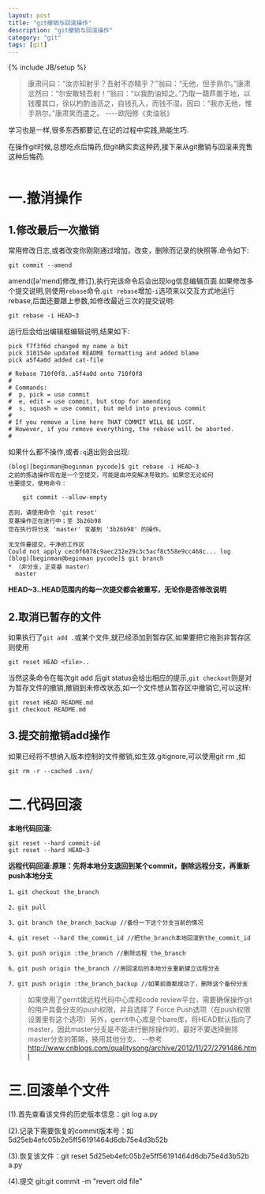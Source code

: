 ```yaml
---
layout: post
title: "git撤销与回滚操作"
description: "git撤销与回滚操作"
category: "git"
tags: [git]
---
```

{% include JB/setup %}

<blockquote>
  <p>康肃问曰：“汝亦知射乎？吾射不亦精乎？”翁曰：“无他，但手熟尔。”康肃忿然曰：“尔安敢轻吾射！”翁曰：“以我酌油知之。”乃取一葫芦置于地，以钱覆其口，徐以杓酌油沥之，自钱孔入，而钱不湿。因曰：“我亦无他，惟手熟尔。”康肃笑而遣之。                      ----欧阳修《卖油翁》</p>
</blockquote>

<p>学习也是一样,很多东西都要记,在记的过程中实践,熟能生巧.</p>

<p>在操作git时候,总想吃点后悔药,但git确实卖这种药,接下来从git撤销与回滚来兜售这种后悔药.</p>

<p><img src="http://oss.org.cn/attachments/2012/05/5499_201205241616381AVC3.png" alt="" /></p>

<!--more-->

<h1>一.撤消操作</h1>

<h2>1.修改最后一次撤销</h2>

<p>常用修改日志,或者改变你刚刚通过增加，改变，删除而记录的快照等.命令如下:</p>

<pre><code>git commit --amend  
</code></pre>

<p>amend([ə'mend]修改,修订),执行完该命令后会出现log信息编辑页面.如果修改多个提交说明,则使用<code>rebase</code>命令.<code>git rebase</code>增加<code>-i</code>选项来以交互方式地运行rebase,后面还要跟上参数,如修改最近三次的提交说明:</p>

<pre><code>git rebase -i HEAD~3
</code></pre>

<p>运行后会给出编辑框编辑说明,结果如下:</p>

<pre><code>pick f7f3f6d changed my name a bit
pick 310154e updated README formatting and added blame
pick a5f4a0d added cat-file

# Rebase 710f0f8..a5f4a0d onto 710f0f8
#
# Commands:
#  p, pick = use commit
#  e, edit = use commit, but stop for amending
#  s, squash = use commit, but meld into previous commit
#
# If you remove a line here THAT COMMIT WILL BE LOST.
# However, if you remove everything, the rebase will be aborted.
#
</code></pre>

<p>如果什么都不操作,或者<code>:q</code>退出则会出现:</p>

<pre><code>(blog)[beginman@beginman pycode]$ git rebase -i HEAD~3
之前的拣选操作现在是一个空提交，可能是由冲突解决导致的。如果您无论如何
也要提交，使用命令：

    git commit --allow-empty

否则，请使用命令 'git reset'
变基操作正在进行中；至 3b26b98
您在执行将分支 'master' 变基到 '3b26b98' 的操作。

无文件要提交，干净的工作区
Could not apply cec0f6078c9aec232e29c3c5acf8c558e9cc468c... log
(blog)[beginman@beginman pycode]$ git branch
* （非分支，正变基 master）
  master
</code></pre>

<p><strong>HEAD~3..HEAD范围内的每一次提交都会被重写，无论你是否修改说明</strong></p>

<h2>2.取消已暂存的文件</h2>

<p>如果执行了<code>git add .</code>或某个文件,就已经添加到暂存区,如果要把它拖到非暂存区则使用</p>

<pre><code>git reset HEAD &lt;file&gt;..
</code></pre>

<p>当然这条命令在每次git add 后git status会给出相应的提示,<code>git checkout</code>则是对为暂存文件的撤销,撤销到未修改状态,如一个文件想从暂存区中撤销它,可以这样:</p>

<pre><code>git reset HEAD README.md
git checkout README.md
</code></pre>

<h2>3.提交前撤销add操作</h2>

<p>如果已经将不想纳入版本控制的文件撤销,如生效.gitignore,可以使用git rm ,如</p>

<pre><code>git rm -r --cached .svn/
</code></pre>

<h1>二.代码回滚</h1>

<p><strong>本地代码回滚:</strong></p>

<pre><code>git reset --hard commit-id 
git reset --hard HEAD~3  
</code></pre>

<p><strong>远程代码回滚:原理：先将本地分支退回到某个commit，删除远程分支，再重新push本地分支</strong></p>

<pre><code>1、git checkout the_branch

2、git pull

3、git branch the_branch_backup //备份一下这个分支当前的情况

4、git reset --hard the_commit_id //把the_branch本地回滚到the_commit_id

5、git push origin :the_branch //删除远程 the_branch

6、git push origin the_branch //用回滚后的本地分支重新建立远程分支

7、git push origin :the_branch_backup //如果前面都成功了，删除这个备份分支
</code></pre>

<blockquote>
  <p>如果使用了gerrit做远程代码中心库和code review平台，需要确保操作git的用户具备分支的push权限，并且选择了 Force Push选项（在push权限设置里有这个选项）另外，gerrit中心库是个bare库，将HEAD默认指向了master，因此master分支是不能进行删除操作的，最好不要选择删除master分支的策略，换用其他分支。 --参考<a href="http://www.cnblogs.com/qualitysong/archive/2012/11/27/2791486.html">http://www.cnblogs.com/qualitysong/archive/2012/11/27/2791486.html</a></p>
</blockquote>

<h1>三.回滚单个文件</h1>

<p>(1).首先查看该文件的历史版本信息：git log a.py</p>

<p>(2).记录下需要恢复的commit版本号：如 5d25eb4efc05b2e5ff56191464d6db75e4d3b52b</p>

<p>(3).恢复该文件：git reset 5d25eb4efc05b2e5ff56191464d6db75e4d3b52b a.py</p>

<p>(4).提交 git:git commit -m "revert old file"</p>
